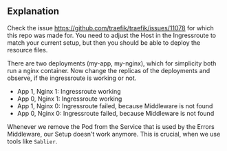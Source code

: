 ## Explanation

Check the issue https://github.com/traefik/traefik/issues/11078 for which this repo was made for.
You need to adjust the Host in the Ingressroute to match your current setup, but then you should be able to deploy the resource files.

There are two deployments (my-app, my-nginx), which for simplicity both run a nginx container.
Now change the replicas of the deployments and observe, if the ingressroute is working or not.

- App 1, Nginx 1: Ingressroute working
- App 0, Nginx 1: Ingressroute working
- App 1, Nginx 0: Ingressroute failed, because Middleware is not found
- App 0, Nginx 0: Ingressroute failed, because Middleware is not found

Whenever we remove the Pod from the Service that is used by the Errors Middleware, our Setup doesn't work anymore. This is crucial, when we use tools like `Sablier`.